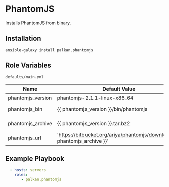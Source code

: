 PhantomJS
========

Installs PhantomJS from binary.

Installation
--------------

`ansible-galaxy install palkan.phantomjs`

Role Variables
--------------

`defaults/main.yml`

| Name                        | Default Value |  Description    |
|-----------------------------|---------------|-----------------|
| phantomjs_version           | phantomjs-2.1.1-linux-x86_64 | Version
| phantomjs_bin                | {{ phantomjs_version }}/bin/phantomjs        | Binary pathname |
|phantomjs_archive              | {{ phantomjs_version }}.tar.bz2 | Archive name
| phantomjs_url                 | 'https://bitbucket.org/ariya/phantomjs/downloads/{{ phantomjs_archive }}' | |

Example Playbook
-------------------------
```yml
  - hosts: servers
    roles:
       - palkan.phantomjs
```
